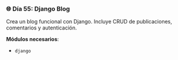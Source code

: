 ### 🌐 Día 55: Django Blog

Crea un blog funcional con Django. Incluye CRUD de publicaciones, comentarios y autenticación.

**Módulos necesarios**:

- `django`